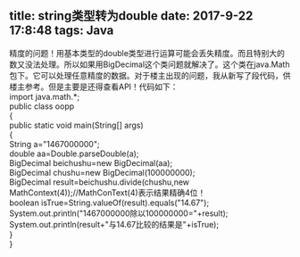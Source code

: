 title: string类型转为double
date: 2017-9-22 17:8:48
tags: Java
---
  精度的问题！用基本类型的double类型进行运算可能会丢失精度。而且特别大的数又没法处理。所以如果用BigDecimal这个类问题就解决了。这个类在java.Math包下。它可以处理任意精度的数据。对于楼主出现的问题，我从新写了段代码，供楼主参考。但是主要是还得查看API！代码如下：  
import java.math.*;  
public class oopp  
{  
 public static void main(String[] args)  
 {  
 String a="1467000000";  
 double aa=Double.parseDouble(a);  
 BigDecimal beichushu=new BigDecimal(aa);  
 BigDecimal chushu=new BigDecimal(100000000);  
 BigDecimal result=beichushu.divide(chushu,new MathContext(4));//MathConText(4)表示结果精确4位！  
 boolean isTrue=String.valueOf(result).equals("14.67");  
 System.out.println("1467000000除以100000000="+result);  
 System.out.println(result+"与14.67比较的结果是"+isTrue);  
 }  
}  


 